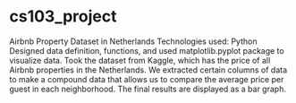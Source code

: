 # cs103_project
Airbnb Property Dataset in Netherlands
Technologies used: Python
Designed data definition, functions, and used matplotlib.pyplot package to visualize data.
Took the dataset from Kaggle, which has the price of all Airbnb properties in the Netherlands. We extracted certain columns of data to make a compound data that allows us to compare the average price per guest in each neighborhood. The final results are displayed as a bar graph.
